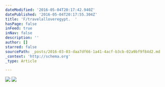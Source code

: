 ```yaml
---
dateModified: '2016-05-04T20:17:42.940Z'
datePublished: '2016-05-04T20:17:55.304Z'
title: 'F/travelalloveregypt.  '
hasPage: false
inFeed: true
inNav: false
description: ''
author: []
starred: false
sourcePath: _posts/2016-03-03-daa7df66-1a41-4acf-b3cb-02a9bf9f84d2.md
_context: 'http://schema.org'
_type: Article

---
```

![](https://the-grid-user-content.s3-us-west-2.amazonaws.com/ae6c451d-2cce-4afb-90b5-cf0b15c69d83.jpg)
![](https://the-grid-user-content.s3-us-west-2.amazonaws.com/def807cf-545a-4c47-bcec-ba1ad30557d8.jpg)